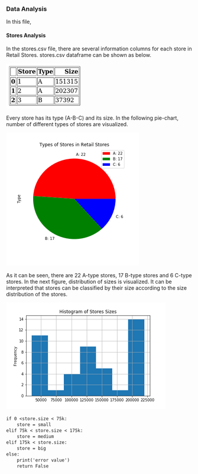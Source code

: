### Data Analysis
In this file, 

#### Stores Analysis
In the stores.csv file, there are several information columns for each store in Retail Stores. stores.csv dataframe can be shown as below.

![](imgs/stores_csv.png)

Every store has its type (A-B-C) and its size. In the following pie-chart, number of different types of stores are visualized.

![](DA_imgs/stores_pie.png)

As it can be seen, there are 22 A-type stores, 17 B-type stores and 6 C-type stores. In the next figure, distribution of sizes is visualized. It can be interpreted that stores can be classified by their size according to the size distribution of the stores. 

![](DA_imgs/stores_hist.png)

    if 0 <store.size < 75k:
        store = small
    elif 75k < store.size < 175k:
        store = medium
    elif 175k < store.size:
        store = big
    else:
        print('error value')
        return False

